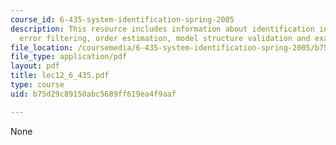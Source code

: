 ```yaml
---
course_id: 6-435-system-identification-spring-2005
description: This resource includes information about identification in practice,
  error filtering, order estimation, model structure validation and examples.
file_location: /coursemedia/6-435-system-identification-spring-2005/b75d29c89150abc5689ff619ea4f9aaf_lec12_6_435.pdf
file_type: application/pdf
layout: pdf
title: lec12_6_435.pdf
type: course
uid: b75d29c89150abc5689ff619ea4f9aaf

---
```

None